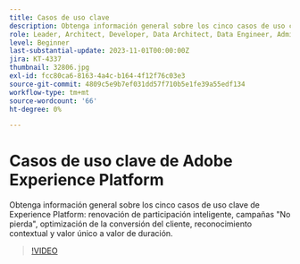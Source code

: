 ```yaml
---
title: Casos de uso clave
description: Obtenga información general sobre los cinco casos de uso clave de Experience Platform&mdash;Reparticipación inteligente, No pierda campañas, Optimización de la conversión del cliente, Reconocimiento contextual y Valor único a valor de duración.
role: Leader, Architect, Developer, Data Architect, Data Engineer, Admin, User
level: Beginner
last-substantial-update: 2023-11-01T00:00:00Z
jira: KT-4337
thumbnail: 32806.jpg
exl-id: fcc80ca6-8163-4a4c-b164-4f12f76c03e3
source-git-commit: 4809c5e9b7ef031dd57f710b5e1fe39a55edf134
workflow-type: tm+mt
source-wordcount: '66'
ht-degree: 0%

---
```


# Casos de uso clave de Adobe Experience Platform

Obtenga información general sobre los cinco casos de uso clave de Experience Platform: renovación de participación inteligente, campañas &quot;No pierda&quot;, optimización de la conversión del cliente, reconocimiento contextual y valor único a valor de duración.

>[!VIDEO](https://video.tv.adobe.com/v/32806?learn=on)


